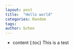 ```yaml
---
layout: post
title:  "Hello world"
categories: Random
tags: 
author: bchen
---
```


* content
{:toc}
This is a test


